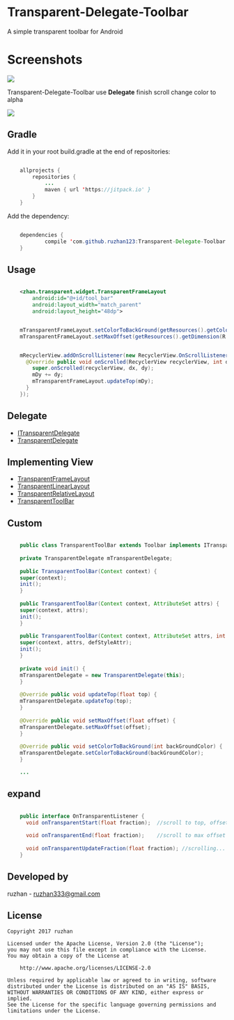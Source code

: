 
Transparent-Delegate-Toolbar
===============

A simple transparent toolbar for Android

Screenshots
===============

![](https://github.com/ruzhan123/Transparent-Delegate-Toolbar/raw/master/gif/toolbar.gif)


Transparent-Delegate-Toolbar use **Delegate** finish scroll change color to alpha

[![](https://jitpack.io/v/ruzhan123/Transparent-Delegate-Toolbar.svg)](https://jitpack.io/#ruzhan123Transparent-Delegate-Toolbar)

Gradle
------

Add it in your root build.gradle at the end of repositories:


```java

	allprojects {
		repositories {
			...
			maven { url 'https://jitpack.io' }
		}
	}
```

Add the dependency:


```java

	dependencies {
	        compile 'com.github.ruzhan123:Transparent-Delegate-Toolbar:v1.0'
	}
```


Usage
------

```xml

    <zhan.transparent.widget.TransparentFrameLayout
        android:id="@+id/tool_bar"
        android:layout_width="match_parent"
        android:layout_height="48dp">
```

```java

    mTransparentFrameLayout.setColorToBackGround(getResources().getColor(R.color.colorPrimary));
    mTransparentFrameLayout.setMaxOffset(getResources().getDimension(R.dimen.offset));
```

```java

    mRecyclerView.addOnScrollListener(new RecyclerView.OnScrollListener() {
      @Override public void onScrolled(RecyclerView recyclerView, int dx, int dy) {
        super.onScrolled(recyclerView, dx, dy);
        mDy += dy;
        mTransparentFrameLayout.updateTop(mDy);
      }
    });
```

Delegate
------

 <ul>
   	<li><a href='javascript:'>ITransparentDelegate</a></li>
   	<li><a href='javascript:'>TransparentDelegate</a></li>
 </ul>

Implementing View
------

 <ul>
   	<li><a href='javascript:'>TransparentFrameLayout</a></li>
   	<li><a href='javascript:'>TransparentLinearLayout</a></li>
	<li><a href='javascript:'>TransparentRelativeLayout</a></li>
	<li><a href='javascript:'>TransparentToolBar</a></li>
 </ul>

Custom
------

```java

	public class TransparentToolBar extends Toolbar implements ITransparentDelegate {
	
	private TransparentDelegate mTransparentDelegate;
	
	public TransparentToolBar(Context context) {
	super(context);
	init();
	}
	
	public TransparentToolBar(Context context, AttributeSet attrs) {
	super(context, attrs);
	init();
	}
	
	public TransparentToolBar(Context context, AttributeSet attrs, int defStyleAttr) {
	super(context, attrs, defStyleAttr);
	init();
	}
	
	private void init() {
	mTransparentDelegate = new TransparentDelegate(this);
	}
	
	@Override public void updateTop(float top) {
	mTransparentDelegate.updateTop(top);
	}
	
	@Override public void setMaxOffset(float offset) {
	mTransparentDelegate.setMaxOffset(offset);
	}
	
	@Override public void setColorToBackGround(int backGroundColor) {
	mTransparentDelegate.setColorToBackGround(backGroundColor);
	}

	...
```

expand
------

```java

	public interface OnTransparentListener {
	  void onTransparentStart(float fraction);	//scroll to top, offset is 0
	
	  void onTransparentEnd(float fraction);	//scroll to max offset
	
	  void onTransparentUpdateFraction(float fraction);	//scrolling...
	}
```

Developed by
-------

 ruzhan - <a href='javascript:'>ruzhan333@gmail.com</a>


License
-------

    Copyright 2017 ruzhan

    Licensed under the Apache License, Version 2.0 (the "License");
    you may not use this file except in compliance with the License.
    You may obtain a copy of the License at

        http://www.apache.org/licenses/LICENSE-2.0

    Unless required by applicable law or agreed to in writing, software
    distributed under the License is distributed on an "AS IS" BASIS,
    WITHOUT WARRANTIES OR CONDITIONS OF ANY KIND, either express or implied.
    See the License for the specific language governing permissions and
    limitations under the License.
	
